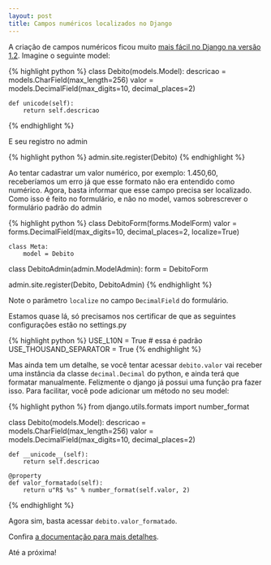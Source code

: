 ```yaml
---
layout: post
title: Campos numéricos localizados no Django
---
```


A criação de campos numéricos ficou muito <a href="http://docs.djangoproject.com/en/1.2/topics/i18n/localization/#format-localization">mais fácil no Django na versão 1.2</a>. Imagine o seguinte model:

{% highlight python %}
class Debito(models.Model):
    descricao = models.CharField(max_length=256)
    valor = models.DecimalField(max_digits=10, decimal_places=2)
    
    def unicode(self):
        return self.descricao
{% endhighlight %}

E seu registro no admin

{% highlight python %}
admin.site.register(Debito)
{% endhighlight %}

Ao tentar cadastrar um valor numérico, por exemplo: 1.450,60, receberíamos um erro já que esse formato não era entendido como numérico. Agora, basta informar que esse campo precisa ser localizado. Como isso é feito no formulário, e não no model, vamos sobrescrever o formulário padrão do admin

{% highlight python %}
class DebitoForm(forms.ModelForm)
    valor = forms.DecimalField(max_digits=10, decimal_places=2, localize=True)

    class Meta:
        model = Debito

class DebitoAdmin(admin.ModelAdmin):
    form = DebitoForm

admin.site.register(Debito, DebitoAdmin)
{% endhighlight %}

Note o parâmetro `localize` no campo `DecimalField` do formulário.

Estamos quase lá, só precisamos nos certificar de que as seguintes configurações estão no settings.py

{% highlight python %}
USE_L10N = True         # essa é padrão
USE_THOUSAND_SEPARATOR = True
{% endhighlight %}

Mas ainda tem um detalhe, se você tentar acessar `debito.valor` vai receber uma instância da classe `decimal.Decimal` do python, e ainda terá que formatar manualmente. Felizmente o django já possui uma função pra fazer isso. Para facilitar, você pode adicionar um método no seu model:

{% highlight python %}
from django.utils.formats import number_format

class Debito(models.Model):
    descricao = models.CharField(max_length=256)
    valor = models.DecimalField(max_digits=10, decimal_places=2)

    def __unicode__(self):
        return self.descricao

    @property
    def valor_formatado(self):
        return u"R$ %s" % number_format(self.valor, 2) 
{% endhighlight %}

Agora sim, basta acessar `debito.valor_formatado`.

Confira <a href="http://docs.djangoproject.com/en/1.2/topics/i18n/localization/#format-localization">a documentação para mais detalhes</a>.

Até a próxima!